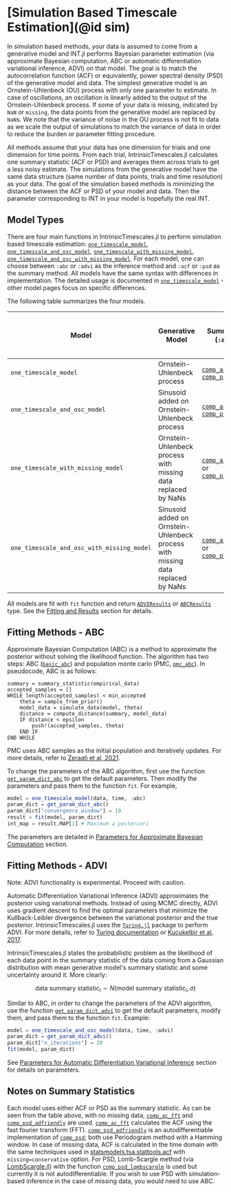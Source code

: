 # [Simulation Based Timescale Estimation](@id sim)

In simulation based methods, your data is assumed to come from a generative model and INT.jl performs Bayesian parameter estimation (via approximate Bayesian computation, ABC or automatic differentiation variational inference, ADVI) on that model. The goal is to match the autocorrelation function (ACF) or equivalently, power spectral density (PSD) of the generative model and data. The simplest generative model is an Ornstein-Uhlenbeck (OU) process with only one parameter to estimate. In case of oscillations, an oscillation is linearly added to the output of the Ornstein-Uhlenbeck process. If some of your data is missing, indicated by `NaN` or `missing`, the data points from the generative model are replaced by `NaN`s. We note that the variance of noise in the OU process is not fit to data as we scale the output of simulations to match the variance of data in order to reduce the burden or parameter fitting procedure. 

All methods assume that your data has one dimension for trials and one dimension for time points. From each trial, IntrinsicTimescales.jl calculates one summary statistic (ACF or PSD) and averages them across trials to get a less noisy estimate. The simulations from the generative model have the same data structure (same number of data points, trials and time resolution) as your data. The goal of the simulation based methods is minimizing the distance between the ACF or PSD of your model and data. Then the parameter corresponding to INT in your model is hopefully the real INT. 

## Model Types

There are four main functions in IntrinsicTimescales.jl to perform simulation based timescale estimation: [`one_timescale_model`](one_timescale.md), [`one_timescale_and_osc_model`](one_timescale_and_osc.md), [`one_timescale_with_missing_model`](one_timescale_with_missing.md), [`one_timescale_and_osc_with_missing_model`](one_timescale_and_osc_with_missing.md). For each model, one can choose between `:abc` or `:advi` as the inference method and `:acf` or `:psd` as the summary method. All models have the same syntax with differences in implementation. The detailed usage is documented in [`one_timescale_model`](one_timescale.md) - other model pages focus on specific differences. 

The following table summarizes the four models. 

| Model | Generative Model | Summary Method (`:acf` or `:psd`) | Supported Inference Methods (`:abc` or `:advi`) |
|-------|------------------|----------------|------------------|
| `one_timescale_model` | Ornstein-Uhlenbeck process | [`comp_ac_fft`](@ref) or [`comp_psd_adfriendly`](@ref) | ABC and ADVI |
| `one_timescale_and_osc_model` | Sinusoid added on Ornstein-Uhlenbeck process | [`comp_ac_fft`](@ref) or [`comp_psd_adfriendly`](@ref) | ABC and ADVI |
| `one_timescale_with_missing_model` | Ornstein-Uhlenbeck process with missing data replaced by NaNs | [`comp_ac_time_missing`](@ref) or [`comp_psd_lombscargle`](@ref) | ABC (for both ACF and PSD), ADVI (only ACF) |
| `one_timescale_and_osc_with_missing_model` | Sinusoid added on Ornstein-Uhlenbeck process with missing data replaced by NaNs | [`comp_ac_time_missing`](@ref) or [`comp_psd_lombscargle`](@ref) | ABC (for both ACF and PSD), ADVI (only ACF) |   

All models are fit with `fit` function and return [`ADVIResults`](@ref) or [`ABCResults`](@ref) type. See the [Fitting and Results](fit_result.md) section for details. 

## Fitting Methods - ABC

Approximate Bayesian Computation (ABC) is a method to approximate the posterior without solving the likelihood function. The algorithm has two steps: ABC ([`basic_abc`](@ref)) and population monte carlo (PMC, [`pmc_abc`](@ref)). In pseudocode, ABC is as follows:

```
summary = summary_statistic(empirical_data)
accepted_samples = []
WHILE length(accepted_samples) < min_accepted
    theta = sample_from_prior()
    model_data = simulate_data(model, theta)
    distance = compute_distance(summary, model_data)
    IF distance < epsilon
        push!(accepted_samples, theta)
    END IF
END WHILE
```

PMC uses ABC samples as the initial population and iteratively updates. For more details, refer to [Zeraati et al, 2021](https://www.nature.com/articles/s43588-022-00214-3). 

To change the parameters of the ABC algorithm, first use the function [`get_param_dict_abc`](@ref) to get the default parameters. Then modify the parameters and pass them to the function `fit`. For example, 

```julia
model = one_timescale_model(data, time, :abc)
param_dict = get_param_dict_abc()
param_dict["convergence_window"] = 10
result = fit(model, param_dict)
int_map = result.MAP[1] # Maximum a posteriori 
```
The parameters are detailed in [Parameters for Approximate Bayesian Computation](fit_parameters.md) section.

## Fitting Methods - ADVI

Note: ADVI functionality is experimental. Proceed with caution. 

Automatic Differentiation Variational Inference (ADVI) approximates the posterior using variational methods. Instead of using MCMC directly, ADVI uses gradient descent to find the optimal parameters that minimize the Kullback-Leibler divergence between the variational posterior and the true posterior. IntrinsicTimescales.jl uses the [`Turing.jl`](https://turing.ml/stable/) package to perform ADVI. For more details, refer to [Turing documentation](https://turing.ml/v0.22/docs/for-developers/variational_inference) or [Kucukelbir et al, 2017](https://arxiv.org/abs/1603.00788). 

IntrinsicTimescales.jl states the probabilistic problem as the likelihood of each data point in the summary statistic of the data coming from a Gaussian distribution with mean generative model's summary statistic and some uncertainty around it. More clearly:

```math
\textrm{data summary statistic}_i \sim N(\textrm{model summary statistic}_i, \sigma)
```

Similar to ABC, in order to change the parameters of the ADVI algorithm, use the function [`get_param_dict_advi`](@ref) to get the default parameters, modify them, and pass them to the function `fit`. Example:

```julia
model = one_timescale_and_osc_model(data, time, :advi)
param_dict = get_param_dict_advi()
param_dict["n_iterations"] = 20
fit(model, param_dict)
```

See [Parameters for Automatic Differentiation Variational Inference](fit_parameters.md) section for details on parameters.

## Notes on Summary Statistics

Each model uses either ACF or PSD as the summary statistic. As can be seen from the table above, with no missing data, [`comp_ac_fft`](@ref) and [`comp_psd_adfriendly`](@ref) are used. [`comp_ac_fft`](@ref) calculates the ACF using the fast fourier transform (FFT). [`comp_psd_adfriendly`](@ref) is an autodifferentiable implementation of [`comp_psd`](@ref); both use Periodogram method with a Hamming window. In case of missing data, ACF is calculated in the time domain with the same techniques used in [statsmodels.tsa.stattools.acf](https://www.statsmodels.org/stable/generated/statsmodels.tsa.stattools.acf.html) with `missing=conservative` option. For PSD, Lomb-Scargle method (via [LombScargle.jl](https://juliaastro.org/LombScargle.jl/stable/)) with the function  [`comp_psd_lombscargle`](@ref) is used but currently it is not autodifferentiable. If you wish to use PSD with simulation-based inference in the case of missing data, you would need to use ABC. 
